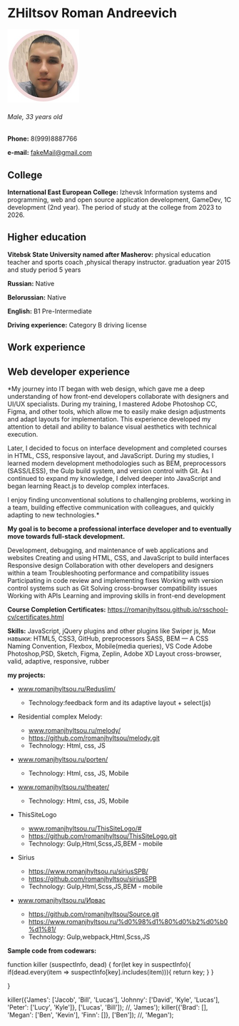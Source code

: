 # ZHiltsov Roman Andreevich 


![Фото](img/photo.jpeg)

###### Male, 33 years old

**Phone:** 8(999)8887766

**e-mail:** fakeMail@gmail.com

## College

**International East European College:**  Izhevsk
Information systems and programming, web and open source application development, GameDev, 1C development (2nd year).
The period of study at the college from 2023 to 2026.

## Higher education

**Vitebsk State University named after Masherov:** physical education teacher and sports coach ,physical therapy instructor. graduation year 2015 and study period 5 years

**Russian:** Native

**Belorussian:** Native

**English:** B1 Pre-Intermediate

**Driving experience:** Category B driving license


## Work experience

## Web developer experience 

*My journey into IT began with web design, which gave me a deep understanding of how front-end developers collaborate with designers and UI/UX specialists. During my training, I mastered Adobe Photoshop CC, Figma, and other tools, which allow me to easily make design adjustments and adapt layouts for implementation. This experience developed my attention to detail and ability to balance visual aesthetics with technical execution.

Later, I decided to focus on interface development and completed courses in HTML, CSS, responsive layout, and JavaScript. During my studies, I learned modern development methodologies such as BEM, preprocessors (SASS/LESS), the Gulp build system, and version control with Git. As I continued to expand my knowledge, I delved deeper into JavaScript and began learning React.js to develop complex interfaces.

I enjoy finding unconventional solutions to challenging problems, working in a team, building effective communication with colleagues, and quickly adapting to new technologies.* 

**My goal is to become a professional interface developer and to eventually move towards full-stack development.**

Development, debugging, and maintenance of web applications and websites
Creating and using HTML, CSS, and JavaScript to build interfaces
Responsive design
Collaboration with other developers and designers within a team
Troubleshooting performance and compatibility issues
Participating in code review and implementing fixes
Working with version control systems such as Git
Solving cross-browser compatibility issues
Working with APIs
Learning and improving skills in front-end development

**Course Completion Certificates:** https://romanjhyltsou.github.io/rsschool-cv/certificates.html

**Skills:**
JavaScript, jQuery plugins and other plugins like
Swiper js,
Мои навыки: HTML5, CSS3,
GitHub,
preprocessors SASS, BEM — A CSS Naming Convention, Flexbox,
Mobile(media queries),
VS Code
Adobe Photoshop,PSD, Sketch, Figma, Zeplin, Adobe XD
Layout cross-browser, valid, adaptive, responsive, rubber

**my projects:**
* www.romanjhyltsou.ru/Reduslim/ 
  * Technology:feedback form and its adaptive layout + select(js)

* Residential complex Melody:
  * www.romanjhyltsou.ru/melody/
  * https://github.com/romanjhyltsou/melody.git
  * Technology: Html, css, JS


* www.romanjhyltsou.ru/porten/
  * Technology: Html, css, JS, Mobile


* www.romanjhyltsou.ru/theater/
  * Technology: Html, css, JS, Mobile

* ThisSiteLogo
  * www.romanjhyltsou.ru/ThisSiteLogo/#
  * https://github.com/romanjhyltsou/ThisSiteLogo.git
  * Technology: Gulp,Html,Scss,JS,BEM - mobile

* Sirius
  * https://www.romanjhyltsou.ru/siriusSPB/
  * https://github.com/romanjhyltsou/siriusSPB
  * Technology: Gulp,Html,Scss,JS,BEM - mobile

* www.romanjhyltsou.ru/Ирвас
  * https://github.com/romanjhyltsou/Source.git
  * https://www.romanjhyltsou.ru/%d0%98%d1%80%d0%b2%d0%b0%d1%81/
  * Technology: Gulp,webpack,Html,Scss,JS



**Sample code from codewars:**

function killer (suspectInfo, dead) { 
  for(let key in suspectInfo){
      if(dead.every(item => suspectInfo[key].includes(item))){
          return key;
      }
  }
  
}

killer({'James': ['Jacob', 'Bill', 'Lucas'], 'Johnny': ['David', 'Kyle', 'Lucas'],
'Peter': ['Lucy', 'Kyle']}, ['Lucas', 'Bill']); //, 'James');
killer({'Brad': [], 'Megan': ['Ben', 'Kevin'], 'Finn': []}, ['Ben']); //, 'Megan'); 